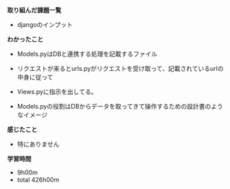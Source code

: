 **取り組んだ課題一覧**
* djangoのインプット

**わかったこと**
* Models.pyはDBと連携する処理を記載するファイル

* リクエストが来るとurls.pyがリクエストを受け取って、記載されているurlの中身に従って
* Views.pyに指示を出してる。

* Models.pyの役割はDBからデータを取ってきて操作するための設計書のようなイメージ

**感じたこと**
* 特にありません

**学習時間**
* 9h00m
 * total 426h00m
